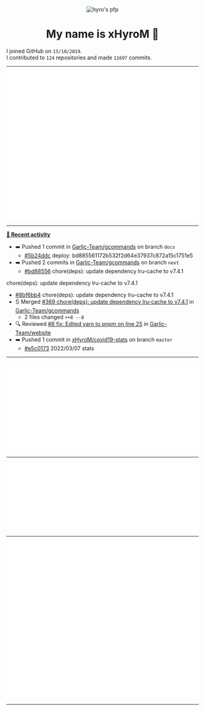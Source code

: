 <p align="center">
    <img src="https://avatars.githubusercontent.com/u/56601352" width="192" alt="hyro's pfp" />
    <h1 align="center">My name is xHyroM 👋</h1>
</p>

I joined GitHub on `15/10/2019`.  
I contributed to `124` repositories and made `11697` commits.  

___

<img src="https://github.com/xHyroM/xHyroM/blob/master/.cache/base.svg">

___

**[📰 Recent activity](https://github.com/xHyroM)**
* ➡️ Pushed 1 commit in [Garlic-Team/gcommands](https://github.com/Garlic-Team/gcommands) on branch `docs`
  * [#5b24ddc](https://github.com/Garlic-Team/gcommands/commit/5b24ddc) deploy: bd885561172b532f2d64e37937c872a15c1751e5
* ➡️ Pushed 2 commits in [Garlic-Team/gcommands](https://github.com/Garlic-Team/gcommands) on branch `next`
  * [#bd88556](https://github.com/Garlic-Team/gcommands/commit/bd88556) chore(deps): update dependency lru-cache to v7.4.1

chore(deps): update dependency lru-cache to v7.4.1
  * [#8bf6bb4](https://github.com/Garlic-Team/gcommands/commit/8bf6bb4) chore(deps): update dependency lru-cache to v7.4.1
* 🔃 Merged [#369 chore(deps): update dependency lru-cache to v7.4.1](https://github.com/Garlic-Team/gcommands/pull/369) in [Garlic-Team/gcommands](https://github.com/Garlic-Team/gcommands)
  * 2 files changed `++8 --8`
* 🔍 Reviewed [#8 fix: Edited yarn to pnpm on line 25](https://github.com/Garlic-Team/website/pull/8) in [Garlic-Team/website](https://github.com/Garlic-Team/website)
* ➡️ Pushed 1 commit in [xHyroM/covid19-stats](https://github.com/xHyroM/covid19-stats) on branch `master`
  * [#e5c0173](https://github.com/xHyroM/covid19-stats/commit/e5c0173) 2022/03/07 stats


___

<img src="https://github.com/xHyroM/xHyroM/blob/master/.cache/isocalendar.svg">

___

<img src="https://github.com/xHyroM/xHyroM/blob/master/.cache/languages.svg">

___

<img src="https://github.com/xHyroM/xHyroM/blob/master/.cache/achievements.svg">

___
